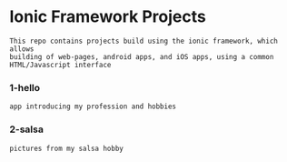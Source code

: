 # Ionic Framework Projects
	This repo contains projects build using the ionic framework, which allows
	building of web-pages, android apps, and iOS apps, using a common HTML/Javascript interface

### 1-hello
	app introducing my profession and hobbies

### 2-salsa
	pictures from my salsa hobby
